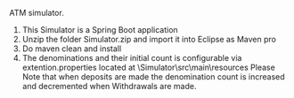   
            
ATM simulator.

1. This Simulator is a Spring Boot application
2. Unzip the folder Simulator.zip and import it into Eclipse as Maven pro
3. Do maven clean and install
4. The denominations and their initial count is configurable via extention.properties located at \Simulator\src\main\resources 
   Please Note that when deposits are made the denomination count is increased and decremented when Withdrawals are made.

